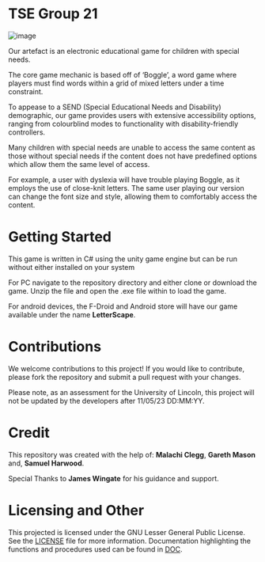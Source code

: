 # TSE Group 21
![image](https://user-images.githubusercontent.com/101341494/236667062-c26aeb29-8161-4589-b439-048bc39538ad.png)

Our artefact is an electronic educational game for children with special needs. 

The core game mechanic is based off of ‘Boggle’, a word game where players must find words within a grid of mixed letters under a time constraint.

To appease to a SEND (Special Educational Needs and Disability) demographic, our game provides users with extensive accessibility options, ranging from colourblind modes to functionality with disability-friendly controllers. 

Many children with special needs are unable to access the same content as those without special needs if the content does not have predefined options which allow them the same level of access.

For example, a user with dyslexia will have trouble playing Boggle, as it employs the use of close-knit letters. The same user playing our version can change the font size and style, allowing them to comfortably access the content.

# Getting Started
This game is written in C# using the unity game engine but can be run without either installed on your system

For PC navigate to the repository directory and either clone or download the game. Unzip the file and open the .exe file within to load the game.

For android devices, the F-Droid and Android store will have our game available under the name **LetterScape**.

# Contributions
We welcome contributions to this project! If you would like to contribute, please fork the repository and submit a pull request with your changes.

Please note, as an assessment for the University of Lincoln, this project will not be updated by the developers after 11/05/23 DD:MM:YY.

# Credit
This repository was created with the help of: **Malachi Clegg**, **Gareth Mason** and, **Samuel Harwood**.

Special Thanks to **James Wingate** for his guidance and support.

# Licensing and Other
This projected is licensed under the GNU Lesser General Public License. See the [LICENSE](License-gnu-lgpl-v3.0.md) file for more information.
Documentation highlighting the functions and procedures used can be found in [DOC](Documentation.txt).
 

